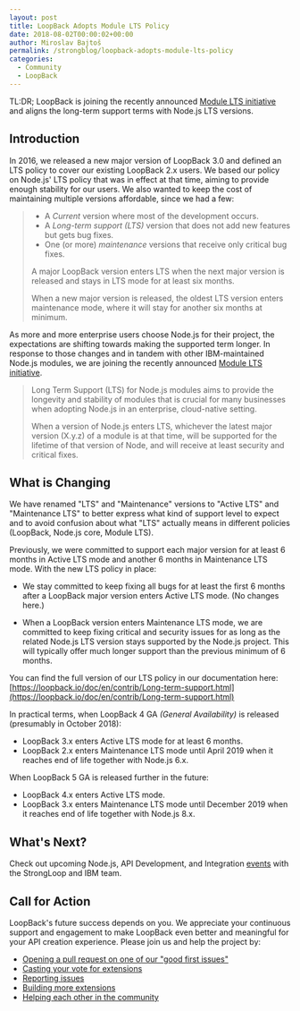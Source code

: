 ```yaml
---
layout: post
title: LoopBack Adopts Module LTS Policy
date: 2018-08-02T00:00:02+00:00
author: Miroslav Bajtoš
permalink: /strongblog/loopback-adopts-module-lts-policy
categories:
  - Community
  - LoopBack
---
```


TL:DR; LoopBack is joining the recently announced [Module LTS initiative](https://developer.ibm.com/node/2018/07/24/module-lts/) and aligns the long-term support terms with Node.js LTS versions.

<!--more-->

## Introduction

In 2016, we released a new major version of LoopBack 3.0 and defined an LTS policy to cover our existing LoopBack 2.x users. We based our policy on Node.js' LTS policy that was in effect at that time, aiming to provide enough stability for our users. We also wanted to keep the cost of maintaining multiple versions affordable, since we had a few:

> - A _Current_ version where most of the development occurs.
> - A _Long-term support (LTS)_ version that does not add new features but gets bug fixes.
> - One (or more) _maintenance_ versions that receive only critical bug fixes.
>
> A major LoopBack version enters LTS when the next major version is released and stays in LTS mode for at least six months.
>
> When a new major version is released, the oldest LTS version enters maintenance mode, where it will stay for another six months at minimum.

As more and more enterprise users choose Node.js for their project, the expectations are shifting towards making the supported term longer. In response to those changes and in tandem with other IBM-maintained Node.js modules, we are joining the recently announced [Module LTS initiative](https://developer.ibm.com/node/2018/07/24/module-lts/).

> Long Term Support (LTS) for Node.js modules aims to provide the longevity and stability of modules that is crucial for many businesses when adopting Node.js in an enterprise, cloud-native setting.
>
> When a version of Node.js enters LTS, whichever the latest major version (X.y.z) of a module is at that time, will be supported for the lifetime of that version of Node, and will receive at least security and critical fixes.

## What is Changing

We have renamed "LTS" and "Maintenance" versions to "Active LTS" and "Maintenance LTS" to better express what kind of support level to expect and to avoid confusion about what "LTS" actually means in different policies (LoopBack, Node.js core, Module LTS).

Previously, we were committed to support each major version for at least 6 months in Active LTS mode and another 6 months in Maintenance LTS mode. With the new LTS policy in place:

- We stay committed to keep fixing all bugs for at least the first 6 months after a LoopBack major version enters Active LTS mode. (No changes here.)

- When a LoopBack version enters Maintenance LTS mode, we are committed to keep fixing critical and security issues for as long as the related Node.js LTS version stays supported by the Node.js project. This will typically offer much longer support than the previous minimum of 6 months.

You can find the full version of our LTS policy in our documentation here: [https://loopback.io/doc/en/contrib/Long-term-support.html](https://loopback.io/doc/en/contrib/Long-term-support.html)

In practical terms, when LoopBack 4 GA _(General Availability)_ is released (presumably in October 2018):

 - LoopBack 3.x enters Active LTS mode for at least 6 months.
 - LoopBack 2.x enters Maintenance LTS mode until April 2019 when it reaches end of life together with Node.js 6.x.

When LoopBack 5 GA is released further in the future:

 - LoopBack 4.x enters Active LTS mode.
 - LoopBack 3.x enters Maintenance LTS mode until December 2019 when it reaches end of life together with Node.js 8.x.

## What's Next?

Check out upcoming Node.js, API Development, and Integration [events](https://strongloop.com/events/) with the StrongLoop and IBM team.

## Call for Action

LoopBack's future success depends on you. We appreciate your continuous support and engagement to make LoopBack even better and meaningful for your API creation experience. Please join us and help the project by:

- [Opening a pull request on one of our "good first issues"](https://github.com/strongloop/loopback-next/labels/good%20first%20issue)
- [Casting your vote for extensions](https://github.com/strongloop/loopback-next/issues/512)
- [Reporting issues](https://github.com/strongloop/loopback-next/issues)
- [Building more extensions](https://github.com/strongloop/loopback-next/issues/647)
- [Helping each other in the community](https://groups.google.com/forum/#!forum/loopbackjs)
